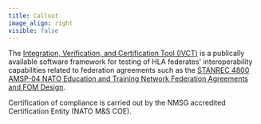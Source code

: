 ```yaml
---
title: Callout
image_align: right
visible: false
---
```


The [Integration, Verification, and Certification Tool (IVCT)](../../ivct) is a publically available software framework for testing of HLA federates' interoperability capabilities related to federation agreements such as the [STANREC 4800 AMSP-04 NATO Education and Training Network Federation Agreements and FOM Design](../../../amsp/amsp04).

Certification of compliance is carried out by the NMSG accredited Certification Entity (NATO M&S COE).